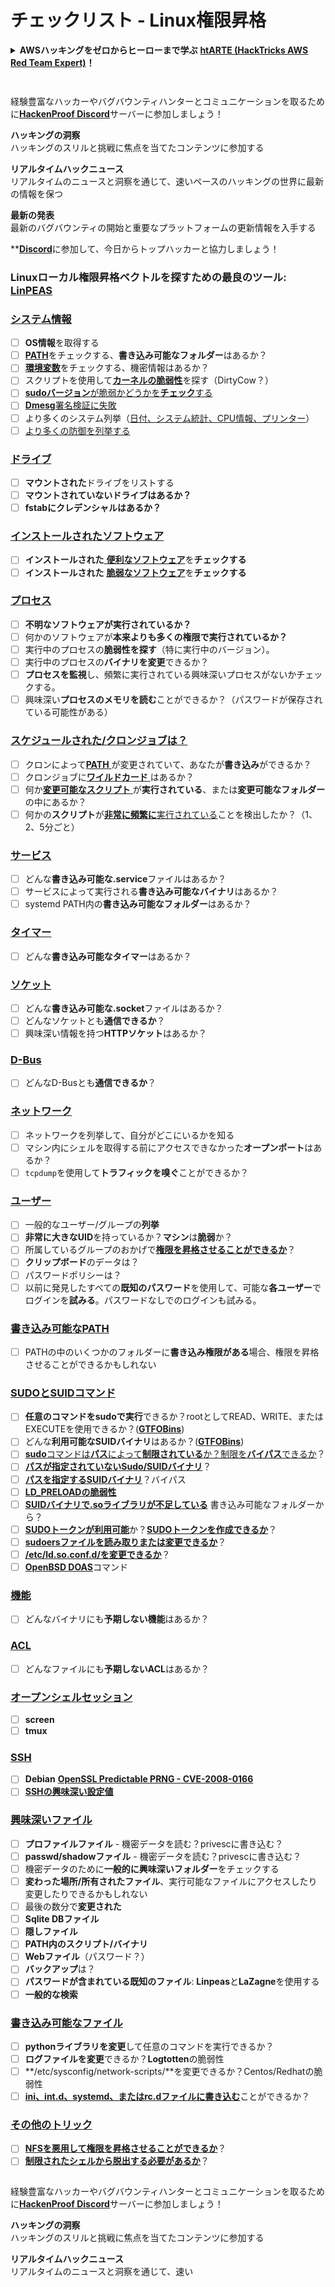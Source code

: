 # チェックリスト - Linux権限昇格

<details>

<summary><strong>AWSハッキングをゼロからヒーローまで学ぶ</strong> <a href="https://training.hacktricks.xyz/courses/arte"><strong>htARTE (HackTricks AWS Red Team Expert)</strong></a><strong>！</strong></summary>

HackTricksをサポートする他の方法:

* **HackTricksにあなたの会社を広告したい**、または**HackTricksをPDFでダウンロードしたい**場合は、[**サブスクリプションプラン**](https://github.com/sponsors/carlospolop)をチェックしてください！
* [**公式PEASS & HackTricksグッズ**](https://peass.creator-spring.com)を入手する
* [**The PEASS Family**](https://opensea.io/collection/the-peass-family)を発見する、私たちの独占的な[**NFTs**](https://opensea.io/collection/the-peass-family)のコレクション
* 💬 [**Discordグループ**](https://discord.gg/hRep4RUj7f)に**参加する**か、[**telegramグループ**](https://t.me/peass)に参加するか、**Twitter** 🐦 [**@carlospolopm**](https://twitter.com/carlospolopm)を**フォローする**。
* **HackTricks**のPRを提出して、あなたのハッキングのコツを共有する。

</details>

<figure><img src="../.gitbook/assets/image (7) (2).png" alt=""><figcaption></figcaption></figure>

<figure><img src="../../.gitbook/assets/image (1) (3) (1).png" alt=""><figcaption></figcaption></figure>

経験豊富なハッカーやバグバウンティハンターとコミュニケーションを取るために[**HackenProof Discord**](https://discord.com/invite/N3FrSbmwdy)サーバーに参加しましょう！

**ハッキングの洞察**\
ハッキングのスリルと挑戦に焦点を当てたコンテンツに参加する

**リアルタイムハックニュース**\
リアルタイムのニュースと洞察を通じて、速いペースのハッキングの世界に最新の情報を保つ

**最新の発表**\
最新のバグバウンティの開始と重要なプラットフォームの更新情報を入手する

**[**Discord**](https://discord.com/invite/N3FrSbmwdy)に参加して、今日からトップハッカーと協力しましょう！

### **Linuxローカル権限昇格ベクトルを探すための最良のツール:** [**LinPEAS**](https://github.com/carlospolop/privilege-escalation-awesome-scripts-suite/tree/master/linPEAS)

### [システム情報](privilege-escalation/#system-information)

* [ ] **OS情報**を取得する
* [ ] [**PATH**](privilege-escalation/#path)をチェックする、**書き込み可能なフォルダー**はあるか？
* [ ] [**環境変数**](privilege-escalation/#env-info)をチェックする、機密情報はあるか？
* [ ] スクリプトを使用して[**カーネルの脆弱性**](privilege-escalation/#kernel-exploits)を探す（DirtyCow？）
* [ ] [**sudoバージョン**が脆弱かどうかを**チェック**する](privilege-escalation/#sudo-version)
* [ ] [**Dmesg**署名検証に失敗](privilege-escalation/#dmesg-signature-verification-failed)
* [ ] より多くのシステム列挙（[日付、システム統計、CPU情報、プリンター](privilege-escalation/#more-system-enumeration)）
* [ ] [より多くの防御を列挙する](privilege-escalation/#enumerate-possible-defenses)

### [ドライブ](privilege-escalation/#drives)

* [ ] **マウントされた**ドライブをリストする
* [ ] **マウントされていないドライブはあるか？**
* [ ] **fstabにクレデンシャルはあるか？**

### [**インストールされたソフトウェア**](privilege-escalation/#installed-software)

* [ ] **インストールされた**[ **便利なソフトウェア**](privilege-escalation/#useful-software)を**チェックする**
* [ ] **インストールされた** [**脆弱なソフトウェア**](privilege-escalation/#vulnerable-software-installed)を**チェックする**

### [プロセス](privilege-escalation/#processes)

* [ ] **不明なソフトウェアが実行されているか？**
* [ ] 何かのソフトウェアが**本来よりも多くの権限で実行されているか？**
* [ ] 実行中のプロセスの**脆弱性を探す**（特に実行中のバージョン）。
* [ ] 実行中のプロセスの**バイナリを変更**できるか？
* [ ] **プロセスを監視**し、頻繁に実行されている興味深いプロセスがないかチェックする。
* [ ] 興味深い**プロセスのメモリを読む**ことができるか？（パスワードが保存されている可能性がある）

### [スケジュールされた/クロンジョブは？](privilege-escalation/#scheduled-jobs)

* [ ] クロンによって[**PATH** ](privilege-escalation/#cron-path)が変更されていて、あなたが**書き込み**ができるか？
* [ ] クロンジョブに[**ワイルドカード** ](privilege-escalation/#cron-using-a-script-with-a-wildcard-wildcard-injection)はあるか？
* [ ] 何か[**変更可能なスクリプト** ](privilege-escalation/#cron-script-overwriting-and-symlink)が**実行されている**、または**変更可能なフォルダー**の中にあるか？
* [ ] 何かの**スクリプト**が[**非常に頻繁に**実行されている](privilege-escalation/#frequent-cron-jobs)ことを検出したか？（1、2、5分ごと）

### [サービス](privilege-escalation/#services)

* [ ] どんな**書き込み可能な.service**ファイルはあるか？
* [ ] サービスによって実行される**書き込み可能なバイナリ**はあるか？
* [ ] systemd PATH内の**書き込み可能なフォルダー**はあるか？

### [タイマー](privilege-escalation/#timers)

* [ ] どんな**書き込み可能なタイマー**はあるか？

### [ソケット](privilege-escalation/#sockets)

* [ ] どんな**書き込み可能な.socket**ファイルはあるか？
* [ ] どんなソケットとも**通信できるか**？
* [ ] 興味深い情報を持つ**HTTPソケット**はあるか？

### [D-Bus](privilege-escalation/#d-bus)

* [ ] どんなD-Busとも**通信できるか**？

### [ネットワーク](privilege-escalation/#network)

* [ ] ネットワークを列挙して、自分がどこにいるかを知る
* [ ] マシン内にシェルを取得する前にアクセスできなかった**オープンポート**はあるか？
* [ ] `tcpdump`を使用して**トラフィックを嗅ぐ**ことができるか？

### [ユーザー](privilege-escalation/#users)

* [ ] 一般的なユーザー/グループの**列挙**
* [ ] **非常に大きなUID**を持っているか？**マシン**は**脆弱**か？
* [ ] 所属しているグループのおかげで[**権限を昇格させることができるか**](privilege-escalation/interesting-groups-linux-pe/)？
* [ ] **クリップボード**のデータは？
* [ ] パスワードポリシーは？
* [ ] 以前に発見したすべての**既知のパスワード**を使用して、可能な**各ユーザー**でログインを**試みる**。パスワードなしでのログインも試みる。

### [書き込み可能なPATH](privilege-escalation/#writable-path-abuses)

* [ ] PATHの中のいくつかのフォルダーに**書き込み権限がある**場合、権限を昇格させることができるかもしれない

### [SUDOとSUIDコマンド](privilege-escalation/#sudo-and-suid)

* [ ] **任意のコマンドをsudoで実行**できるか？rootとしてREAD、WRITE、またはEXECUTEを使用できるか？([**GTFOBins**](https://gtfobins.github.io))
* [ ] どんな**利用可能なSUIDバイナリ**はあるか？([**GTFOBins**](https://gtfobins.github.io))
* [ ] [**sudo**コマンドは**パス**によって**制限されている**か？制限を**バイパス**できるか](privilege-escalation/#sudo-execution-bypassing-paths)？
* [ ] [**パスが指定されていないSudo/SUIDバイナリ**](privilege-escalation/#sudo-command-suid-binary-without-command-path)？
* [ ] [**パスを指定するSUIDバイナリ**](privilege-escalation/#suid-binary-with-command-path)？バイパス
* [ ] [**LD\_PRELOADの脆弱性**](privilege-escalation/#ld\_preload)
* [ ] [**SUIDバイナリで.soライブラリが不足している**](privilege-escalation/#suid-binary-so-injection) 書き込み可能なフォルダーから？
* [ ] [**SUDOトークンが利用可能**](privilege-escalation/#reusing-sudo-tokens)か？[**SUDOトークンを作成できるか**](privilege-escalation/#var-run-sudo-ts-less-than-username-greater-than)？
* [ ] [**sudoersファイルを読み取りまたは変更できるか**](privilege-escalation/#etc-sudoers-etc-sudoers-d)？
* [ ] [**/etc/ld.so.conf.d/を変更できるか**](privilege-escalation/#etc-ld-so-conf-d)？
* [ ] [**OpenBSD DOAS**](privilege-escalation/#doas)コマンド

### [機能](privilege-escalation/#capabilities)

* [ ] どんなバイナリにも**予期しない機能**はあるか？

### [ACL](privilege-escalation/#acls)

* [ ] どんなファイルにも**予期しないACL**はあるか？

### [オープンシェルセッション](privilege-escalation/#open-shell-sessions)

* [ ] **screen**
* [ ] **tmux**

### [SSH](privilege-escalation/#ssh)

* [ ] **Debian** [**OpenSSL Predictable PRNG - CVE-2008-0166**](privilege-escalation/#debian-openssl-predictable-prng-cve-2008-0166)
* [ ] [**SSHの興味深い設定値**](privilege-escalation/#ssh-interesting-configuration-values)

### [興味深いファイル](privilege-escalation/#interesting-files)

* [ ] **プロファイルファイル** - 機密データを読む？privescに書き込む？
* [ ] **passwd/shadowファイル** - 機密データを読む？privescに書き込む？
* [ ] 機密データのために**一般的に興味深いフォルダー**をチェックする
* [ ] **変わった場所/所有されたファイル**、実行可能なファイルにアクセスしたり変更したりできるかもしれない
* [ ] 最後の数分で**変更された**
* [ ] **Sqlite DBファイル**
* [ ] **隠しファイル**
* [ ] **PATH内のスクリプト/バイナリ**
* [ ] **Webファイル**（パスワード？）
* [ ] **バックアップ**は？
* [ ] **パスワードが含まれている既知のファイル**: **Linpeas**と**LaZagne**を使用する
* [ ] **一般的な検索**

### [**書き込み可能なファイル**](privilege-escalation/#writable-files)

* [ ] **pythonライブラリを変更**して任意のコマンドを実行できるか？
* [ ] **ログファイルを変更**できるか？**Logtotten**の脆弱性
* [ ] **/etc/sysconfig/network-scripts/**を変更できるか？Centos/Redhatの脆弱性
* [ ] [**ini、int.d、systemd、またはrc.dファイルに書き込む**](privilege-escalation/#init-init-d-systemd-and-rc-d)ことができるか？

### [**その他のトリック**](privilege-escalation/#other-tricks)

* [ ] [**NFSを悪用して権限を昇格させることができるか**](privilege-escalation/#nfs-privilege-escalation)？
* [ ] [**制限されたシェルから脱出する必要があるか**](privilege-escalation/#escaping-from-restricted-shells)？

<figure><img src="../../.gitbook/assets/image (1) (3) (1).png" alt=""><figcaption></figcaption></figure>

経験豊富なハッカーやバグバウンティハンターとコミュニケーションを取るために[**HackenProof Discord**](https://discord.com/invite/N3FrSbmwdy)サーバーに参加しましょう！

**ハッキングの洞察**\
ハッキングのスリルと挑戦に焦点を当てたコンテンツに参加する

**リアルタイムハックニュース**\
リアルタイムのニュースと洞察を通じて、速い

